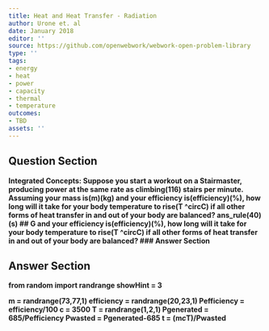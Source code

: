 ```yaml
---
title: Heat and Heat Transfer - Radiation
author: Urone et. al
date: January 2018
editor: ''
source: https://github.com/openwebwork/webwork-open-problem-library
type: ''
tags:
- energy
- heat
- power
- capacity
- thermal
- temperature
outcomes:
- TBD
assets: ''
---
```


## Question Section 

<b>
Integrated Concepts: Suppose you start a workout on a Stairmaster, producing power at the same rate as climbing(116) stairs per minute. Assuming your mass is(m)(kg) and your efficiency is(efficiency)(%), how long will it take for your body temperature to rise(T ^circC) if all other forms of heat transfer in and out of your body are balanced?
ans_rule(40)(s)
## G
and your efficiency is(efficiency)(%), how long will it take for your body temperature to rise(T ^circC) if all other forms of heat transfer in and out of your body are balanced?
### Answer Section


## Answer Section

from random import randrange
showHint = 3

m = randrange(73,77,1)
efficiency = randrange(20,23,1)
Pefficiency = efficiency/100
c = 3500
T = randrange(1,2,1)
Pgenerated = 685/Pefficiency
Pwasted = Pgenerated-685
t = (m*c*T)/Pwasted